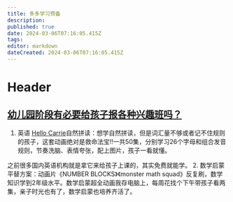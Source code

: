 ```yaml
---
title: 多多学习预备
description: 
published: true
date: 2024-03-06T07:16:05.415Z
tags: 
editor: markdown
dateCreated: 2024-03-06T07:16:05.415Z
---
```


# Header
## [幼儿园阶段有必要给孩子报各种兴趣班吗？](https://www.zhihu.com/question/453907972)
1. 英语
[Hello Carrie](https://www.bilibili.com/video/BV1Eh411p7Zb)自然拼读：想学自然拼读，但是词汇量不够或者记不住规则的孩子，这套动画绝对是救命法宝‼️一共50集，分别学习26个字母和组合发音规则，节奏洗脑、表情夸张，配上图片，孩子一看就懂。

之前很多国内英语机构就是拿它来给孩子上课的，其实免费就能学。
 2. 数学启蒙
 平替方案：动画片《NUMBER BLOCKS》《monster math squad》反复刷，数学知识学到2年级水平。数学启蒙超全动画我存电脑上，每周花找个下午带孩子看两集，亲子时光也有了，数学启蒙也培养齐活了。